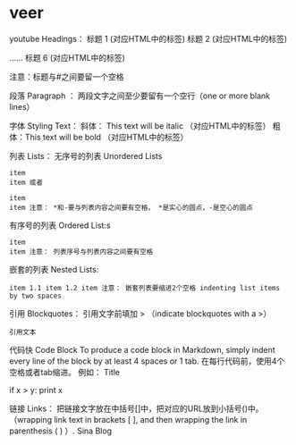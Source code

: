 # veer
youtube
Headings：
标题 1 (对应HTML中的标签)
标题 2 (对应HTML中的标签)

......
标题 6 (对应HTML中的标签)

注意：标题与#之间要留一个空格

段落 Paragraph ： 两段文字之间至少要留有一个空行（one or more blank lines）

字体 Styling Text： 斜体： This text will be italic （对应HTML中的标签） 粗体：This text will be bold （对应HTML中的标签）

列表 Lists： 无序号的列表 Unordered Lists

    item
    item 或者

    item
    item 注意： *和-要与列表内容之间要有空格， *是实心的圆点，-是空心的圆点

有序号的列表 Ordered List:s

    item
    item 注意： 列表序号与列表内容之间要有空格

嵌套的列表 Nested Lists:

    item 1.1 item 1.2 item 注意： 嵌套列表要缩进2个空格 indenting list items by two spaces

引用 Blockquotes： 引用文字前填加 > （indicate blockquotes with a >）

    引用文本

代码快 Code Block To produce a code block in Markdown, simply indent every line of the block by at least 4 spaces or 1 tab. 在每行代码前，使用4个空格或者tab缩进。 例如：
Title

if x > y:
    print x

链接 Links： 把链接文字放在中括号[]中，把对应的URL放到小括号()中。（wrapping link text in brackets [ ], and then wrapping the link in parenthesis ( ) ）. Sina Blog
